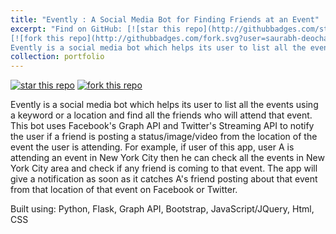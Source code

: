 ```yaml
---
title: "Evently : A Social Media Bot for Finding Friends at an Event"
excerpt: "Find on GitHub: [![star this repo](http://githubbadges.com/star.svg?user=saurabh-deochake&repo=comp-networks-project)](https://github.com/saurabh-deochake/comp-networks-project)
[![fork this repo](http://githubbadges.com/fork.svg?user=saurabh-deochake&repo=comp-networks-project)](https://github.com/saurabh-deochake/comp-networks-project/fork) 
Evently is a social media bot which helps its user to list all the events using a keyword or a location and find all the friends who will attend that event.<br/><img src='/images/500x300.png'>"
collection: portfolio
---
```

 [![star this repo](http://githubbadges.com/star.svg?user=saurabh-deochake&repo=comp-networks-project)](https://github.com/saurabh-deochake/comp-networks-project)
[![fork this repo](http://githubbadges.com/fork.svg?user=saurabh-deochake&repo=comp-networks-project)](https://github.com/saurabh-deochake/comp-networks-project/fork)

Evently is a social media bot which helps its user to list all the events using a keyword or a location and find all the friends who will attend that event. This bot uses Facebook's Graph API and Twitter's Streaming API to notify the user if a friend is posting a status/image/video from the location of the event the user is attending. For example, if user of this app, user A is attending an event in New York City then he can check all the events in New York City area and check if any friend is coming to that event. The app will give a notification as soon as it catches A's friend posting about that event from that location of that event on Facebook or Twitter.

Built using: Python, Flask, Graph API, Bootstrap, JavaScript/JQuery, Html, CSS 

